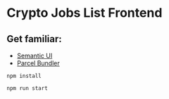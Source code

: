 # Crypto Jobs List Frontend

## Get familiar:
- [Semantic UI](https://react.semantic-ui.com/)
- [Parcel Bundler](https://parceljs.org/)


`npm install`

`npm run start`


